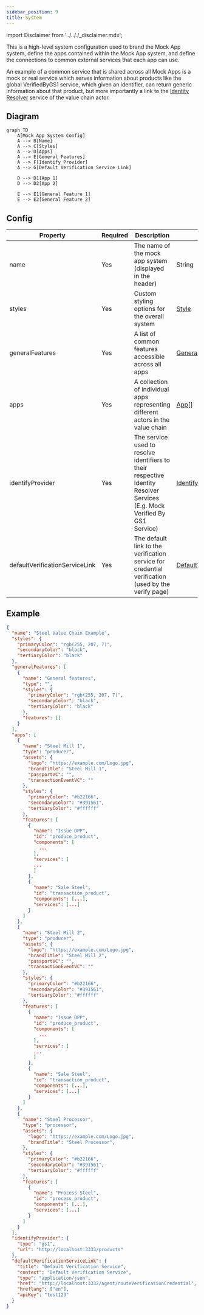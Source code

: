 ```yaml
---
sidebar_position: 9
title: System
---
```


import Disclaimer from '../.././\_disclaimer.mdx';

<Disclaimer />

This is a high-level system configuration used to brand the Mock App system, define the apps contained within the Mock App system, and define the connections to common external services that each app can use.

An example of a common service that is shared across all Mock Apps is a mock or real service which serves information about products like the global VerifiedByGS1 service, which given an identifier, can return generic information about that product, but more importantly a link to the [Identity Resolver](https://uncefact.github.io/spec-untp/docs/specification/IdentityResolver) service of the value chain actor.

## Diagram 
```mermaid
graph TD
    A[Mock App System Config]
    A --> B[Name]
    A --> C[Styles]
    A --> D[Apps]
    A --> E[General Features]
    A --> F[Identify Provider]
    A --> G[Default Verification Service Link]

    D --> D1[App 1]
    D --> D2[App 2]

    E --> E1[General Feature 1]
    E --> E2[General Feature 2]
```

## Config

| Property | Required | Description | Type |
|----------|----------|-------------|------|
| name | Yes | The name of the mock app system (displayed in the header) | String |
| styles | Yes | Custom styling options for the overall system | [Style](/docs/mock-apps/common/style) |
| generalFeatures | Yes | A list of common features accessible across all apps | [GeneralFeature](/docs/mock-apps/configuration/general-feature-config)[] |
| apps | Yes | A collection of individual apps representing different actors in the value chain | [App](/docs/mock-apps/configuration/app-config)[] |
| identifyProvider | Yes | The service used to resolve identifiers to their respective Identity Resolver Services (E.g. Mock Verified By GS1 Service) | [IdentifyProvider](/docs/mock-apps/common/identify-provider) |
| defaultVerificationServiceLink | Yes | The default link to the verification service for credential verification (used by the verify page) | [DefaultVerificationServiceLink](/docs/mock-apps/common/default-verification-service-link) |

## Example
``` json
{
  "name": "Steel Value Chain Example",
  "styles": {
    "primaryColor": "rgb(255, 207, 7)",
    "secondaryColor": "black",
    "tertiaryColor": "black"
  },
  "generalFeatures": [
    {
      "name": "General features",
      "type": "",
      "styles": {
        "primaryColor": "rgb(255, 207, 7)",
        "secondaryColor": "black",
        "tertiaryColor": "black"
      },
      "features": []
    }
  ],
  "apps": [
    {
      "name": "Steel Mill 1",
      "type": "producer",
      "assets": {
        "logo": "https://example.com/Logo.jpg",
        "brandTitle": "Steel Mill 1",
        "passportVC": "",
        "transactionEventVC": ""
      },
      "styles": {
        "primaryColor": "#b22166",
        "secondaryColor": "#391561",
        "tertiaryColor": "#ffffff"
      },
      "features": [
        {
          "name": "Issue DPP",
          "id": "produce_product",
          "components": [
            ...
          ],
          "services": [
          ...
          ]
        },
        {
          "name": "Sale Steel",
          "id": "transaction_product",
          "components": [...],
          "services": [...]
        }
      ]
    },
    {
      "name": "Steel Mill 2",
      "type": "producer",
      "assets": {
        "logo": "https://example.com/Logo.jpg",
        "brandTitle": "Steel Mill 2",
        "passportVC": "",
        "transactionEventVC": ""
      },
      "styles": {
        "primaryColor": "#b22166",
        "secondaryColor": "#391561",
        "tertiaryColor": "#ffffff"
      },
      "features": [
        {
          "name": "Issue DPP",
          "id": "produce_product",
          "components": [
            ...
          ],
          "services": [
          ...
          ]
        },
        {
          "name": "Sale Steel",
          "id": "transaction_product",
          "components": [...],
          "services": [...]
        }
      ]
    },
    {
      "name": "Steel Processor",
      "type": "processor",
      "assets": {
        "logo": "https://example.com/Logo.jpg",
        "brandTitle": "Steel Processor",
      },
      "styles": {
        "primaryColor": "#b22166",
        "secondaryColor": "#391561",
        "tertiaryColor": "#ffffff"
      },
      "features": [
        {
          "name": "Process Steel",
          "id": "process_product",
          "components": [...],
          "services": [...]
        }
      ]
    }
  ],
  "identifyProvider": {
    "type": "gs1",
    "url": "http://localhost:3333/products"
  },
  "defaultVerificationServiceLink": {
    "title": "Default Verification Service",
    "context": "Default Verification Service",
    "type": "application/json",
    "href": "http://localhost:3332/agent/routeVerificationCredential",
    "hreflang": ["en"],
    "apiKey": "test123"
  }
}
```
